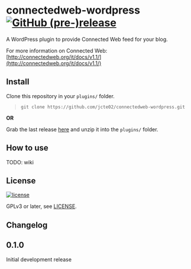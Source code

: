 # connectedweb-wordpress [![GitHub (pre-)release](https://img.shields.io/github/release/jcte02/connectedweb-wordpress/all.svg)]()
A WordPress plugin to provide Connected Web feed for your blog.

For more information on Connected Web: [http://connectedweb.org/it/docs/v1.1/](http://connectedweb.org/it/docs/v1.1/)

## Install
Clone this repository in your `plugins/` folder.
>`git clone https://github.com/jcte02/connectedweb-wordpress.git`

**OR**

Grab the last release [here](https://github.com/jcte02/connectedweb-wordpress/archive/v0.1.0.zip) and unzip it into the `plugins/` folder.


## How to use
TODO: wiki

## License
[![license](https://img.shields.io/github/license/jcte02/connectedweb-wordpress.svg)](https://www.gnu.org/licenses/gpl-3.0.en.html)

GPLv3 or later, see [LICENSE](https://github.com/jcte02/connectedweb-wordpress/blob/master/LICENSE).

## Changelog

## 0.1.0
Initial development release

